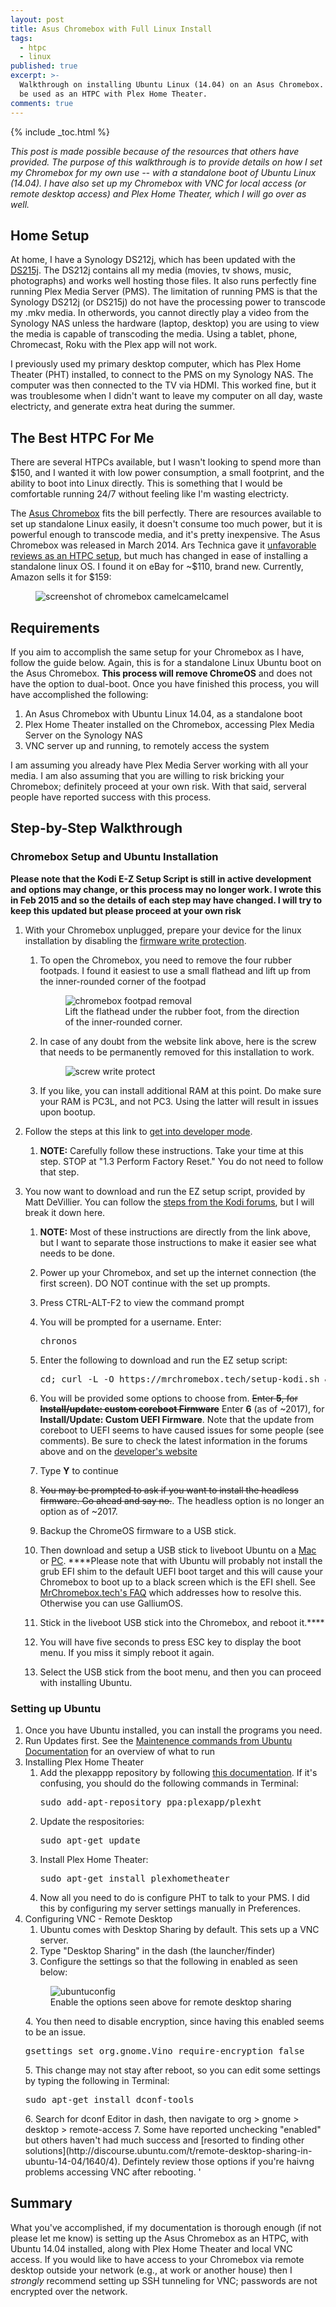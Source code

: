 ```yaml
---
layout: post
title: Asus Chromebox with Full Linux Install
tags:
  - htpc
  - linux
published: true
excerpt: >-
  Walkthrough on installing Ubuntu Linux (14.04) on an Asus Chromebox. This will
  be used as an HTPC with Plex Home Theater.
comments: true
---
```


{% include _toc.html %}


_This post is made possible because of the resources that others have provided. The purpose of this walkthrough is to provide details on how I set my Chromebox for my own use -- with a standalone boot of Ubuntu Linux (14.04). I have also set up my Chromebox with VNC for local access (or remote desktop access) and Plex Home Theater, which I will go over as well._

## Home Setup
At home, I have a Synology DS212j, which has been updated with the [DS215j](https://www.synology.com/en-global/products/DS215j). The DS212j contains all my media (movies, tv shows, music, photographs) and works well hosting those files. It also runs perfectly fine running Plex Media Server (PMS). The limitation of running PMS is that the Synology DS212j (or DS215j) do not have the processing power to transcode my .mkv media. In otherwords, you cannot directly play a video from the Synology NAS unless the hardware (laptop, desktop) you are using to view the media is capable of transcoding the media. Using a tablet, phone, Chromecast, Roku with the Plex app will not work.

I previously used my primary desktop computer, which has Plex Home Theater (PHT) installed, to connect to the PMS on my Synology NAS. The computer was then connected to the TV via HDMI. This worked fine, but it was troublesome when I didn't want to leave my computer on all day, waste electricty, and generate extra heat during the summer.

## The Best HTPC For Me
There are several HTPCs available, but I wasn't looking to spend more than $150, and I wanted it with low power consumption, a small footprint, and the ability to boot into Linux directly. This is something that I would be comfortable running 24/7 without feeling like I'm wasting electricty.

The [Asus Chromebox](http://www.asus.com/us/ASUS_Chromebox/) fits the bill perfectly. There are resources available to set up standalone Linux easily, it doesn't consume too much power, but it is powerful enough to transcode media, and it's pretty inexpensive. The Asus Chromebox was released in March 2014. Ars Technica gave it [unfavorable reviews as an HTPC setup](http://arstechnica.com/gadgets/2014/03/review-asus-brings-chrome-os-to-mini-pcs-in-a-low-power-inexpensive-package/2/), but much has changed in ease of installing a standalone linux OS. I found it on eBay for ~$110, brand new. Currently, Amazon sells it for $159:
    <figure>
        <img src="{{ site.url }}/images/chromeboxpricewatch.png" alt="screenshot of chromebox camelcamelcamel">
    </figure>


## Requirements
If you aim to accomplish the same setup for your Chromebox as I have, follow the guide below. Again, this is for a standalone Linux Ubuntu boot on the Asus Chromebox. **This process will remove ChromeOS** and does not have the option to dual-boot. Once you have finished this process, you will have accomplished the following:

1. An Asus Chromebox with Ubuntu Linux 14.04, as a standalone boot
2. Plex Home Theater installed on the Chromebox, accessing Plex Media Server on the Synology NAS
3. VNC server up and running, to remotely access the system

I am assuming you already have Plex Media Server working with all your media. I am also assuming that you are willing to risk bricking your Chromebox; definitely proceed at your own risk. With that said, serveral people have reported success with this process.

## Step-by-Step Walkthrough

### Chromebox Setup and Ubuntu Installation

__Please note that the Kodi E-Z Setup Script is still in active development and options may change, or this process may no longer work. I wrote this in Feb 2015 and so the details of each step may have changed. I will try to keep this updated but please proceed at your own risk__

1. With your Chromebox unplugged, prepare your device for the linux installation by disabling the [firmware write protection](http://kodi.wiki/view/Chromebox#Disable_Firmware_Write_Protect).
    1. To open the Chromebox, you need to remove the four rubber footpads. I found it easiest to use a small flathead and lift up from the inner-rounded corner of the footpad
        <figure>
            <img src="{{ site.url }}/images/chromebox1.jpg" alt="chromebox footpad removal">
            <figcaption>Lift the flathead under the rubber foot, from the direction of the inner-rounded corner.</figcaption>
        </figure>
    2. In case of any doubt from the website link above, here is the screw that needs to be permanently removed for this installation to work.
        <figure>
            <img src="{{ site.url }}/images/chromebox2.jpg" alt="screw write protect">
        </figure>
    3. If you like, you can install additional RAM at this point. Do make sure your RAM is PC3L, and not PC3. Using the latter will result in issues upon bootup.
2. Follow the steps at this link to [get into developer mode](http://kodi.wiki/view/Chromebox#Put_in_Developer_Mode).
    1. **NOTE:** Carefully follow these instructions. Take your time at this step. STOP at "1.3 Perform Factory Reset." You do not need to follow that step.

3. You now want to download and run the EZ setup script, provided by Matt DeVillier. You can follow the [steps from the Kodi forums](http://forum.kodi.tv/showthread.php?tid=194362), but I will break it down here.
    1. **NOTE:** Most of these instructions are directly from the link above, but I want to separate those instructions to make it easier see what needs to be done.
   1. Power up your Chromebox, and set up the internet connection (the first screen). DO NOT continue with the set up prompts.
   2. Press CTRL-ALT-F2 to view the command prompt
   3. You will be prompted for a username. Enter: 
        <pre>chronos</pre>
   4. Enter the following to download and run the EZ setup script:
        <pre>cd; curl -L -O https://mrchromebox.tech/setup-kodi.sh && sudo bash setup-kodi.sh</pre>

   5. You will be provided some options to choose from. ~~Enter **5**, for **Install/update: custom coreboot Firmware**~~ Enter **6** (as of ~2017), for **Install/Update: Custom UEFI Firmware**. Note that the update from coreboot to UEFI seems to have caused issues for some people (see comments). Be sure to check the latest information in the forums above and on the [developer's website](https://mrchromebox.tech/)
   6. Type **Y** to continue
   7. ~~You may be prompted to ask if you want to install the headless firmware. Go ahead and say no.~~. The headless option is no longer an option as of ~2017. 
   8. Backup the ChromeOS firmware to a USB stick.
   9. Then download and setup a USB stick to liveboot Ubuntu on a [Mac](http://sourceforge.net/projects/mlul/) or [PC](http://www.linuxliveusb.com/). ****Please note that with Ubuntu will probably not install the grub EFI shim to the default UEFI boot target and this will cause your Chromebox to boot up to a black screen which is the EFI shell. See [MrChromebox.tech's FAQ](https://mrchromebox.tech/#faq) which addresses how to resolve this. Otherwise you can use GalliumOS. 
   10. Stick in the liveboot USB stick into the Chromebox, and reboot it.****
   11. You will have five seconds to press ESC key to display the boot menu. If you miss it simply reboot it again.
   12. Select the USB stick from the boot menu, and then you can proceed with installing Ubuntu.

### Setting up Ubuntu
1. Once you have Ubuntu installed, you can install the programs you need.
2. Run Updates first. See the [Maintenence commands from Ubuntu Documentation](https://help.ubuntu.com/community/AptGet/Howto#Maintenance_commands) for an overview of what to run
3. Installing Plex Home Theater
    1. Add the plexappp repository by following [this documentation](https://launchpad.net/~plexapp/+archive/ubuntu/plexht). If it's confusing, you should do the following commands in Terminal:
        <pre>sudo add-apt-repository ppa:plexapp/plexht </pre>
    2. Update the respositories:
        <pre>sudo apt-get update</pre>
    3. Install Plex Home Theater:
        <pre>sudo apt-get install plexhometheater</pre>
    4. Now all you need to do is configure PHT to talk to your PMS. I did this by configuring my server settings manually in Preferences.
4. Configuring VNC - Remote Desktop
    1. Ubuntu comes with Desktop Sharing by default. This sets up a VNC server.
    2. Type "Desktop Sharing" in the dash (the launcher/finder)
    3. Configure the settings so that the following in enabled as seen below:
    <figure>
        <img src="{{ site.url }}/images/remoteubuntuconfig.png" alt="ubuntuconfig">
        <figcaption>Enable the options seen above for remote desktop sharing</figcaption>
    </figure>  
    4. You then need to disable encryption, since having this enabled seems to be an issue.
        <pre>gsettings set org.gnome.Vino require-encryption false</pre>
    5. This change may not stay after reboot, so you can edit some settings by typing the following in Terminal:
        <pre>sudo apt-get install dconf-tools</pre>
    6. Search for dconf Editor in dash, then navigate to org > gnome > desktop > remote-access
    7. Some have reported unchecking "enabled" but others haven't had much success and [resorted to finding other solutions](http://discourse.ubuntu.com/t/remote-desktop-sharing-in-ubuntu-14-04/1640/4). Defintely review those options if you're haivng problems accessing VNC after rebooting. '

## Summary
What you've accomplished, if my documentation is thorough enough (if not please let me know) is setting up the Asus Chromebox as an HTPC, with Ubuntu 14.04 installed, along with Plex Home Theater and local VNC access. If you would like to have access to your Chromebox via remote desktop outside your network (e.g., at work or another house) then I *strongly* recommend setting up SSH tunneling for VNC; passwords are not encrypted over the network.
